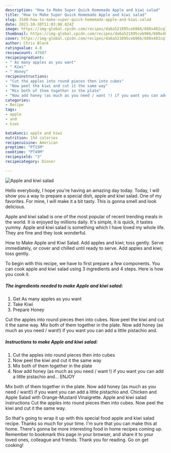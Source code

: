 ```yaml
---
description: "How to Make Super Quick Homemade Apple and kiwi salad"
title: "How to Make Super Quick Homemade Apple and kiwi salad"
slug: 3548-how-to-make-super-quick-homemade-apple-and-kiwi-salad
date: 2021-10-30T11:03:00.824Z
image: https://img-global.cpcdn.com/recipes/da6a521895ceb966/680x482cq70/apple-and-kiwi-salad-recipe-main-photo.jpg
thumbnail: https://img-global.cpcdn.com/recipes/da6a521895ceb966/680x482cq70/apple-and-kiwi-salad-recipe-main-photo.jpg
cover: https://img-global.cpcdn.com/recipes/da6a521895ceb966/680x482cq70/apple-and-kiwi-salad-recipe-main-photo.jpg
author: Chris Black
ratingvalue: 4.8
reviewcount: 47687
recipeingredient:
- " As many apples as you want"
- " Kiwi"
- " Honey"
recipeinstructions:
- "Cut the apples into round pieces then into cubes"
- "Now peel the kiwi and cut it the same way"
- "Mix both of them together in the plate"
- "Now add honey (as much as you need / want !) if you want you can add a little pistachio and... ENJOY"
categories:
- Recipe
tags:
- apple
- and
- kiwi

katakunci: apple and kiwi 
nutrition: 154 calories
recipecuisine: American
preptime: "PT15M"
cooktime: "PT49M"
recipeyield: "3"
recipecategory: Dinner

---
```



![Apple and kiwi salad](https://img-global.cpcdn.com/recipes/da6a521895ceb966/680x482cq70/apple-and-kiwi-salad-recipe-main-photo.jpg)

Hello everybody, I hope you're having an amazing day today. Today, I will show you a way to prepare a special dish, apple and kiwi salad. One of my favorites. For mine, I will make it a bit tasty. This is gonna smell and look delicious.

Apple and kiwi salad is one of the most popular of recent trending meals in the world. It is enjoyed by millions daily. It's simple, it is quick, it tastes yummy. Apple and kiwi salad is something which I have loved my whole life. They are fine and they look wonderful.

How to Make Apple and Kiwi Salad. Add apples and kiwi; toss gently. Serve immediately, or cover and chilled until ready to serve. Add apples and kiwi; toss gently.


To begin with this recipe, we have to first prepare a few components. You can cook apple and kiwi salad using 3 ingredients and 4 steps. Here is how you cook it.

<!--inarticleads1-->

##### The ingredients needed to make Apple and kiwi salad:

1. Get  As many apples as you want
1. Take  Kiwi
1. Prepare  Honey


Cut the apples into round pieces then into cubes. Now peel the kiwi and cut it the same way. Mix both of them together in the plate. Now add honey (as much as you need / want!) if you want you can add a little pistachio and. 

<!--inarticleads2-->

##### Instructions to make Apple and kiwi salad:

1. Cut the apples into round pieces then into cubes
1. Now peel the kiwi and cut it the same way
1. Mix both of them together in the plate
1. Now add honey (as much as you need / want !) if you want you can add a little pistachio and... ENJOY


Mix both of them together in the plate. Now add honey (as much as you need / want!) if you want you can add a little pistachio and. Chicken and Apple Salad with Orange-Mustard Vinaigrette. Apple and kiwi salad instructions Cut the apples into round pieces then into cubes. Now peel the kiwi and cut it the same way. 

So that's going to wrap it up with this special food apple and kiwi salad recipe. Thanks so much for your time. I'm sure that you can make this at home. There's gonna be more interesting food in home recipes coming up. Remember to bookmark this page in your browser, and share it to your loved ones, colleague and friends. Thank you for reading. Go on get cooking!
